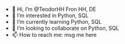 - 👋 Hi, I’m @TeodorHH Fron HH, DE
- 👀 I’m interested in Python, SQL
- 🌱 I’m currently learning Python, SQL
- 💞️ I’m looking to collaborate on Python, SQL
- 📫 How to reach me: msg me here

<!---
TeodorHH/TeodorHH is a ✨ special ✨ repository because its `README.md` (this file) appears on your GitHub profile.
You can click the Preview link to take a look at your changes.
--->

